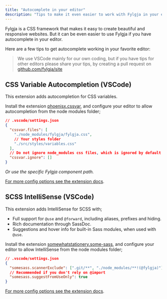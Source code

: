 ```yaml
---
title: "Autocomplete in your editor"
description: "Tips to make it even easier to work with Fylgja in your editor"
---
```


Fylgja is a CSS framework that makes it easy to create beautiful and responsive websites. But it can be even easier to use Fylgja if you have autocomplete in your editor.

Here are a few tips to get autocomplete working in your favorite editor:

> We use VSCode mainly for our own coding,
> but if you have tips for other editors please share your tips,
> by creating a pull request on [github.com/fylgja/site](https://github.com/fylgja/site)

## CSS Variable Autocompletion (VSCode)

This extension adds autocompletion for CSS variables.

Install the extension [phoenisx.cssvar](https://marketplace.visualstudio.com/items?itemName=phoenisx.cssvar),
and configure your editor to allow autocompletion from the node modules folder;

```json
// .vscode/settings.json
{
  "cssvar.files": [
    "./node_modules/fylgja/fylgja.css",
    // Your styles folder
    "./src/styles/variables.css"
  ],
  // Do not ignore node_modules css files, which is ignored by default
  "cssvar.ignore": []
}
```

_Or use the specific Fylgja component path._

[For more config options see the extension docs](https://marketplace.visualstudio.com/items?itemName=phoenisx.cssvar).


## SCSS IntelliSense (VSCode)

This extension adds IntelliSense for SCSS with;

- Full support for `@use` and `@forward`, including aliases, prefixes and hiding.
- Rich documentation through SassDoc.
- Suggestions and hover info for built-in Sass modules, when used with `@use`.

Install the extension [somewhatstationery.some-sass](https://marketplace.visualstudio.com/items?itemName=SomewhatStationery.some-sass),
and configure your editor to allow IntelliSense from the node modules folder;

```json
// .vscode/settings.json
{
  "somesass.scannerExclude": [".git/**", "./node_modules/**!(@fylgja)"],
  // Recommended if you don't rely on @import
  "somesass.suggestFromUseOnly": true
}
```

[For more config options see the extension docs](https://marketplace.visualstudio.com/items?itemName=SomewhatStationery.some-sass).
